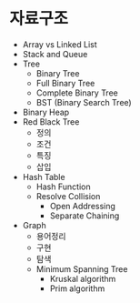 # 자료구조

- Array vs Linked List
- Stack and Queue
- Tree
    - Binary Tree
    - Full Binary Tree
    - Complete Binary Tree
    - BST (Binary Search Tree)
- Binary Heap
- Red Black Tree
    - 정의
    - 조건
    - 특징
    - 삽입
- Hash Table
    - Hash Function
    - Resolve Collision
        - Open Addressing
        - Separate Chaining
- Graph
    - 용어정리
    - 구현
    - 탐색
    - Minimum Spanning Tree
        - Kruskal algorithm
        - Prim algorithm
